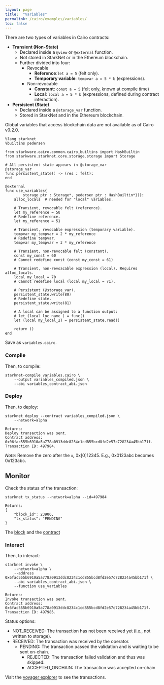 ```yaml
---
layout: page
title:  "Variables"
permalink: /cairo/examples/variables/
toc: false
---
```


There are two types of variables in Cairo contracts:

- **Transient (Non-State)**
    - Declared inside a `@view` or `@external` function.
    - Not stored in StarkNet or in the Ethereum blockchain.
    - Further divided into four:
        - Revocable
            - **Reference**:`let a = 5` (felt only).
            - **Temporary variable**: `tempvar a = 5 * b` (expressions).
        - Non-revocable
            - **Constant**: `const a = 5` (felt only, known at compile time)
            - **Local**: `local a = 5 * b` (expressions, defined during contract interaction).
- **Persistent (State)**
    - Declared inside a `@storage_var` function.
    - Stored in StarkNet and in the Ethereum blockchain.

Global variables that access blockchain data are not available as of Cairo v0.2.0.

```shell
%lang starknet
%builtins pedersen

from starkware.cairo.common.cairo_builtins import HashBuiltin
from starkware.starknet.core.storage.storage import Storage

# All persistent state appears in @storage_var
@storage_var
func persistent_state() -> (res : felt):
end

@external
func use_variables{
        storage_ptr : Storage*, pedersen_ptr : HashBuiltin*}():
    alloc_locals  # needed for "local" variables.

    # Transient, revocable felt (reference).
    let my_reference = 50
    # Redefine reference.
    let my_reference = 51

    # Transient, revocable expression (temporary variable).
    tempvar my_tempvar = 2 * my_reference
    # Redefine tempvar.
    tempvar my_tempvar = 3 * my_reference

    # Transient, non-revocable felt (constant).
    const my_const = 60
    # Cannot redefine const (const my_const = 61)

    # Transient, non-revoacable expression (local). Requires alloc_locals.
    local my_local = 70
    # Cannot redefine local (local my_local = 71).

    # Persistent (@storage_var).
    persistent_state.write(80)
    # Redefine state.
    persistent_state.write(81)

    # A local can be assigned to a function output:
    # let (local loc_name ) = func()
    let (local my_local_2) = persistent_state.read()

    return ()
end

```
Save as `variables.cairo`.

### Compile

Then, to compile:
```
starknet-compile variables.cairo \
    --output variables_compiled.json \
    --abi variables_contract_abi.json
```
### Deploy

Then, to deploy:
```
starknet deploy --contract variables_compiled.json \
    --network=alpha

Returns:
Deploy transaction was sent.
Contract address: 0x06fac555b6910a5a778a0913ddc8234c1cd855bcd8fd2e57c728234a45bb171f.
Transaction ID: 497984.
```

*Note:* Remove the zero after the `x`, 0x[0]12345. E.g., 0x0123abc becomes 0x123abc.

## Monitor

Check the status of the transaction:

```
starknet tx_status --network=alpha --id=497984

Returns:
{
    "block_id": 23906,
    "tx_status": "PENDING"
}
```
The [block](https://voyager.online/block/23906) and the
[contract](https://voyager.online/contract/0x6fac555b6910a5a778a0913ddc8234c1cd855bcd8fd2e57c728234a45bb171f)

### Interact

Then, to interact:

```
starknet invoke \
    --network=alpha \
    --address 0x6fac555b6910a5a778a0913ddc8234c1cd855bcd8fd2e57c728234a45bb171f \
    --abi variables_contract_abi.json \
    --function use_variables

Returns:
Invoke transaction was sent.
Contract address: 0x6fac555b6910a5a778a0913ddc8234c1cd855bcd8fd2e57c728234a45bb171f.
Transaction ID: 497985.
```

Status options:

- NOT_RECEIVED: The transaction has not been received yet (i.e., not written to storage).
- RECEIVED: The transaction was received by the operator.
    - PENDING: The transaction passed the validation and is waiting to be sent on-chain.
        - REJECTED: The transaction failed validation and thus was skipped.
        - ACCEPTED_ONCHAIN: The transaction was accepted on-chain.


Visit the [voyager explorer](https://voyager.online/) to see the transactions.